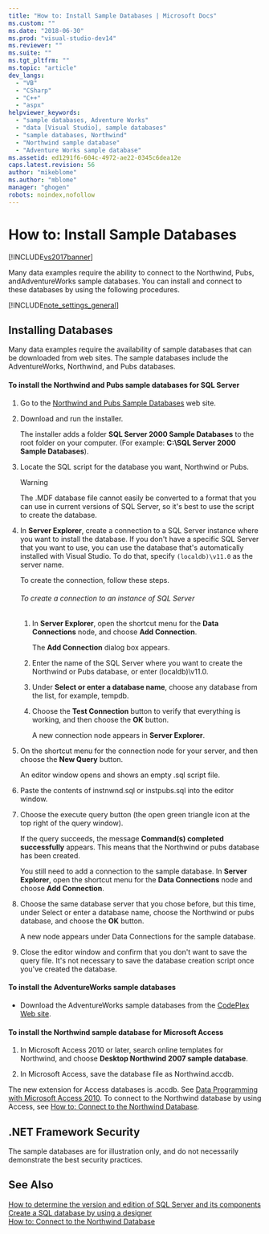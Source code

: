 ```yaml
---
title: "How to: Install Sample Databases | Microsoft Docs"
ms.custom: ""
ms.date: "2018-06-30"
ms.prod: "visual-studio-dev14"
ms.reviewer: ""
ms.suite: ""
ms.tgt_pltfrm: ""
ms.topic: "article"
dev_langs: 
  - "VB"
  - "CSharp"
  - "C++"
  - "aspx"
helpviewer_keywords: 
  - "sample databases, Adventure Works"
  - "data [Visual Studio], sample databases"
  - "sample databases, Northwind"
  - "Northwind sample database"
  - "Adventure Works sample database"
ms.assetid: ed1291f6-604c-4972-ae22-0345c6dea12e
caps.latest.revision: 56
author: "mikeblome"
ms.author: "mblome"
manager: "ghogen"
robots: noindex,nofollow
---
```

# How to: Install Sample Databases
[!INCLUDE[vs2017banner](../includes/vs2017banner.md)]

Many data examples require the ability to connect to the Northwind, Pubs, andAdventureWorks sample databases. You can install and connect to these databases by using the following procedures.  
  
 [!INCLUDE[note_settings_general](../includes/note-settings-general-md.md)]  
  
## Installing Databases  
 Many data examples require the availability of sample databases that can be downloaded from web sites. The sample databases include the AdventureWorks, Northwind, and Pubs databases.  
  
#### To install the Northwind and Pubs sample databases for SQL Server  
  
1.  Go to the [Northwind and Pubs Sample Databases](http://go.microsoft.com/fwlink?linkid=64296) web site.  
  
2.  Download and run the installer.  
  
     The installer adds a folder **SQL Server 2000 Sample Databases** to the root folder on your computer. (For example: **C:\SQL Server 2000 Sample Databases**).  
  
3.  Locate the SQL script for the database you want, Northwind or Pubs.  
  
    > [!WARNING]
    >  The .MDF database file cannot easily be converted to a format that you can use in current versions of SQL Server, so it's best to use the script to create the database.  
  
4.  In **Server Explorer**, create a connection to a SQL Server instance where you want to install the database. If you don't have a specific SQL Server that you want to use, you can use the database that's automatically installed with Visual Studio. To do that, specify `(localdb)\v11.0` as the server name.  
  
     To create the connection, follow these steps.  
  
    ###### To create a connection to an instance of SQL Server  
  
    1.  In **Server Explorer**, open the shortcut menu for the **Data Connections** node, and choose **Add Connection**.  
  
         The **Add Connection** dialog box appears.  
  
    2.  Enter the name of the SQL Server where you want to create the Northwind or Pubs database, or enter (localdb)\v11.0.  
  
    3.  Under **Select or enter a database name**, choose any database from the list, for example, tempdb.  
  
    4.  Choose the **Test Connection** button to verify that everything is working, and then choose the **OK** button.  
  
         A new connection node appears in **Server Explorer**.  
  
5.  On the shortcut menu for the connection node for your server, and then choose the **New Query** button.  
  
     An editor window opens and shows an empty .sql script file.  
  
6.  Paste the contents of instnwnd.sql or instpubs.sql into the editor window.  
  
7.  Choose the execute query button (the open green triangle icon at the top right of the query window).  
  
     If the query succeeds, the message **Command(s) completed successfully** appears. This means that the Northwind or pubs database has been created.  
  
     You still need to add a connection to the sample database. In **Server Explorer**, open the shortcut menu for the **Data Connections** node and choose **Add Connection**.  
  
8.  Choose the same database server that you chose before, but this time, under Select or enter a database name, choose the Northwind or pubs database, and choose the **OK** button.  
  
     A new node appears under Data Connections for the sample database.  
  
9. Close the editor window and confirm that you don't want to save the query file. It's not necessary to save the database creation script once you've created the database.  
  
#### To install the AdventureWorks sample databases  
  
-   Download the AdventureWorks sample databases from the [CodePlex Web site](http://go.microsoft.com/fwlink/?linkid=87843).  
  
#### To install the Northwind sample database for Microsoft Access  
  
1.  In Microsoft Access 2010 or later, search online templates for Northwind, and choose **Desktop Northwind 2007 sample database**.  
  
2.  In Microsoft Access, save the database file as Northwind.accdb.  
  
 The new extension for Access databases is .accdb. See [Data Programming with Microsoft Access 2010](http://msdn.microsoft.com/library/office/ff965871.aspx). To connect to the Northwind database by using Access, see [How to: Connect to the Northwind Database](../data-tools/how-to-connect-to-the-northwind-database.md).  
  
## .NET Framework Security  
 The sample databases are for illustration only, and do not necessarily demonstrate the best security practices.  
  
## See Also  
 [How to determine the version and edition of SQL Server and its components](http://support.microsoft.com/kb/321185)   
 [Create a SQL database by using a designer](../data-tools/create-a-sql-database-by-using-a-designer.md)   
 [How to: Connect to the Northwind Database](../data-tools/how-to-connect-to-the-northwind-database.md)